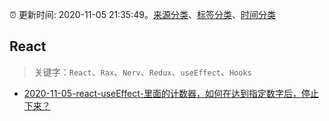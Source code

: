 :alarm_clock: 更新时间: 2020-11-05 21:35:49。[来源分类](../README.md)、[标签分类](../TAGS.md)、[时间分类](../TIMELINE.md)

## React


> 关键字：`React`、`Rax`、`Nerv`、`Redux`、`useEffect`、`Hooks`



- [2020-11-05-react-useEffect-里面的计数器，如何在达到指定数字后，停止下来？](https://www.v2ex.com/t/722183) 